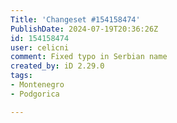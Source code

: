 ```yaml
---
Title: 'Changeset #154158474'
PublishDate: 2024-07-19T20:36:26Z
id: 154158474
user: celicni
comment: Fixed typo in Serbian name
created_by: iD 2.29.0
tags:
- Montenegro
- Podgorica

---
```

